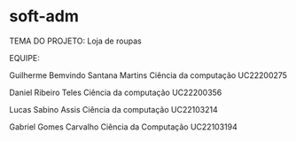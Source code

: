 # soft-adm

TEMA DO PROJETO:
Loja de roupas

EQUIPE:

Guilherme Bemvindo Santana Martins Ciência da computação UC22200275

Daniel Ribeiro Teles Ciência da computação UC22200356

Lucas Sabino Assis Ciência da computação UC22103214

Gabriel Gomes Carvalho Ciência da Computação UC22103194
